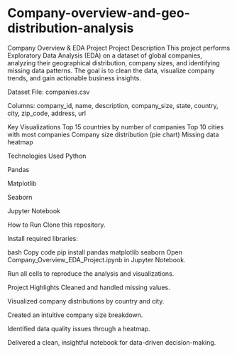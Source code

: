 # Company-overview-and-geo-distribution-analysis
Company Overview & EDA Project
 Project Description
This project performs Exploratory Data Analysis (EDA) on a dataset of global companies, analyzing their geographical distribution, company sizes, and identifying missing data patterns. The goal is to clean the data, visualize company trends, and gain actionable business insights.

 Dataset
File: companies.csv

Columns:
company_id, name, description, company_size, state, country, city, zip_code, address, url

 Key Visualizations
 Top 15 countries by number of companies
 Top 10 cities with most companies
 Company size distribution (pie chart)
 Missing data heatmap

 Technologies Used
Python

Pandas

Matplotlib

Seaborn

Jupyter Notebook

 How to Run
Clone this repository.

Install required libraries:

bash
Copy code
pip install pandas matplotlib seaborn
Open Company_Overview_EDA_Project.ipynb in Jupyter Notebook.

Run all cells to reproduce the analysis and visualizations.

 Project Highlights
Cleaned and handled missing values.

Visualized company distributions by country and city.

Created an intuitive company size breakdown.

Identified data quality issues through a heatmap.

Delivered a clean, insightful notebook for data-driven decision-making.


